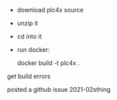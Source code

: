 
- download plc4x source
- unzip it
- cd into it
- run docker:

    docker build -t plc4x .

get build errors

posted a github issue 2021-02sthing


